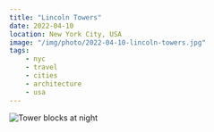 ```yaml
---
title: "Lincoln Towers"
date: 2022-04-10
location: New York City, USA
image: "/img/photo/2022-04-10-lincoln-towers.jpg"
tags:
    - nyc
    - travel
    - cities
    - architecture
    - usa
---
```


![Tower blocks at night](/img/photo/2022-04-10-lincoln-towers.jpg)
